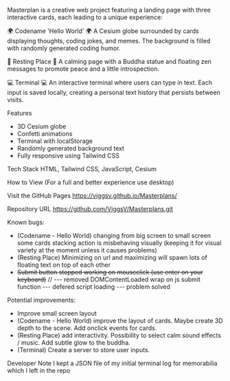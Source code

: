 Masterplan is a creative web project featuring a landing page with three interactive cards, each leading to a unique experience:

🌍 Codename 'Hello World' 🌍
A Cesium globe surrounded by cards displaying thoughts, coding jokes, and memes. The background is filled with randomly generated coding humor.

🧘 Resting Place 🧘
A calming page with a Buddha statue and floating zen messages to promote peace and a little introspection.

💻 Terminal 💻
An interactive terminal where users can type in text. Each input is saved locally, creating a personal text history that persists between visits.

Features
- 3D Cesium globe
- Confetti animations
- Terminal with localStorage
- Randomly generated background text
- Fully responsive using Tailwind CSS

Tech Stack
HTML, Tailwind CSS, JavaScript, Cesium

How to View (For a full and better experience use desktop)

Visit the GitHub Pages
https://viggsv.github.io/Masterplans/

Repository URL
https://github.com/ViggsV/Masterplans.git

Known bugs:
- (Codename - Hello World) changing from big screen to small screen some cards stacking action is misbehaving visually (keeping it for visual variety at the moment unless it causes problems)
- (Resting Place) Minimizing on url and maximizing will spawn lots of floating text on top of each other
- ~~Submit button stopped working on mouseclick (use enter on your keyboard)~~ // --- removed DOMContentLoaded wrap on js submit function --- defered script loading --- problem solved

Potential improvements:
- Improve small screen layout
- (Codename - Hello World) improve the layout of cards. Maybe create 3D depth to the scene. Add onclick events for cards.
- (Resting Place) add interactivity. Possibility to select calm sound effects / music. Add subtle glow to the buddha.
- (Terminal) Create a server to store user inputs.

Developer Note
I kept a JSON file of my initial terminal log for memorabilia which I left in the repo
